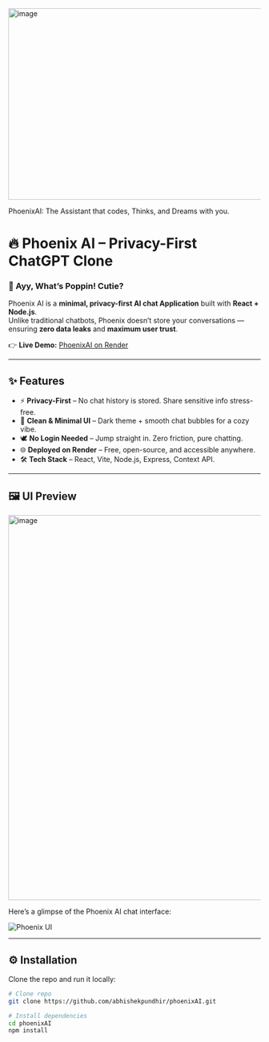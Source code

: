 <img width="679" height="382" alt="image" src="https://github.com/user-attachments/assets/baf1c5cf-e116-45d8-9bb4-07d9244a672d" />


PhoenixAI: The Assistant that codes, Thinks, and Dreams with you.
# 🔥 Phoenix AI – Privacy-First ChatGPT Clone  

 
### 🚀 Ayy, What’s Poppin! Cutie?  
Phoenix AI is a **minimal, privacy-first AI chat Application** built with **React + Node.js**.  
Unlike traditional chatbots, Phoenix doesn’t store your conversations — ensuring **zero data leaks** and **maximum user trust**.  

👉 **Live Demo:** [PhoenixAI on Render](https://phoenixai-1.onrender.com/)  

---

## ✨ Features  

- ⚡ **Privacy-First** – No chat history is stored. Share sensitive info stress-free.  
- 🎨 **Clean & Minimal UI** – Dark theme + smooth chat bubbles for a cozy vibe.  
- 🕊️ **No Login Needed** – Jump straight in. Zero friction, pure chatting.  
- 🌐 **Deployed on Render** – Free, open-source, and accessible anywhere.  
- 🛠️ **Tech Stack** – React, Vite, Node.js, Express, Context API.  

---

## 🖼️ UI Preview  
<img width="1366" height="768" alt="image" src="https://github.com/user-attachments/assets/db98bdb1-35c2-41e2-8160-a756e029d39b" />

Here’s a glimpse of the Phoenix AI chat interface:  

![Phoenix UI](./src/assets/ui.png) <!-- Replace with actual screenshot path -->

---

## ⚙️ Installation  

Clone the repo and run it locally:  

```bash
# Clone repo
git clone https://github.com/abhishekpundhir/phoenixAI.git

# Install dependencies
cd phoenixAI
npm install
